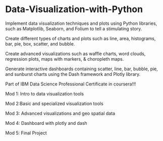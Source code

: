 # Data-Visualization-with-Python
Implement data visualization techniques and plots using Python libraries, such as Matplotlib, Seaborn, and Folium to tell a stimulating story.

Create different types of charts and plots such as line, area, histograms, bar, pie, box, scatter, and bubble.

Create advanced visualizations such as waffle charts, word clouds, regression plots, maps with markers, & choropleth maps.

Generate interactive dashboards containing scatter, line, bar, bubble, pie, and sunburst charts using the Dash framework and Plotly library.

Part of IBM Data Science Professional Certificate in coursera!!!

Mod 1: Intro to data visualization tools

Mod 2:Basic and specialized visualization tools

Mod 3: Advanced visualizations and geo spatial data

Mod 4: Dashboard with plotly and dash

Mod 5: Final Project
